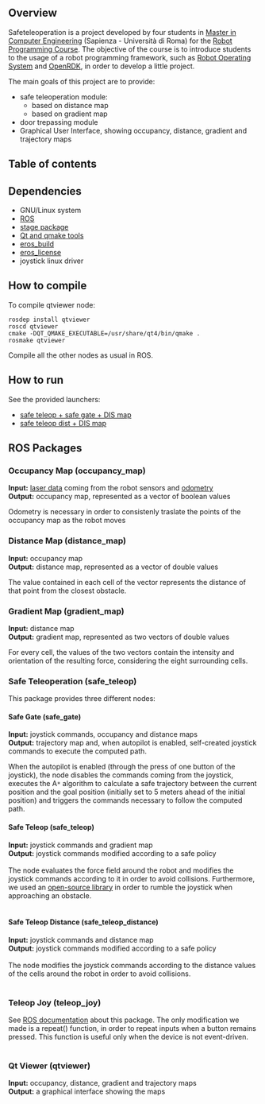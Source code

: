 ## Overview ##

Safeteleoperation is a project developed by four students in [Master in Computer Engineering](http://cclii.dis.uniroma1.it/mce/) (Sapienza - Università di Roma) for the [Robot Programming Course](http://www.dis.uniroma1.it/~nardi/Didattica/CAI/robpro.html). The objective of the course is to introduce students to the usage of a robot programming framework, such as [Robot Operating System](http://www.ros.org/wiki/) and [OpenRDK](http://openrdk.sourceforge.net/), in order to develop a little project.

The main goals of this project are to provide:
  * safe teleoperation module:
    * based on distance map
    * based on gradient map
  * door trepassing module
  * Graphical User Interface, showing occupancy, distance, gradient and trajectory maps

<h2>Table of contents</h2>


## Dependencies ##
  * GNU/Linux system
  * [ROS](http://www.ros.org/wiki/)
  * [stage package](http://www.ros.org/wiki/stage)
  * [Qt and qmake tools](http://qt.nokia.com/products/)
  * [eros\_build](http://www.ros.org/wiki/eros_build)
  * [eros\_license](http://www.ros.org/wiki/eros_license)
  * joystick linux driver

## How to compile ##

To compile qtviewer node:
```
rosdep install qtviewer
roscd qtviewer
cmake -DQT_QMAKE_EXECUTABLE=/usr/share/qt4/bin/qmake .
rosmake qtviewer
```

Compile all the other nodes as usual in ROS.

## How to run ##

See the provided launchers:
  * [safe teleop + safe gate + DIS map](http://code.google.com/p/safeteleoperation/source/browse/trunk/dis-project-grad.launch)
  * [safe teleop dist + DIS map](http://code.google.com/p/safeteleoperation/source/browse/trunk/dis-project-dist.launch)

## ROS Packages ##
### Occupancy Map (occupancy\_map) ###
**Input:** [laser data](http://www.ros.org/doc/api/sensor_msgs/html/msg/LaserScan.html) coming from the robot sensors and [odometry](http://www.ros.org/wiki/tf/Tutorials/Writing%20a%20tf%20listener%20(C%2B%2B))<br>
<b>Output:</b> occupancy map, represented as a vector of boolean values<br>
<p>Odometry is necessary in order to consistenly traslate the points of the occupancy map as the robot moves</p>

<h3>Distance Map (distance_map)</h3>
<b>Input:</b> occupancy map<br>
<b>Output:</b> distance map, represented as a vector of double values<br>
<p>The value contained in each cell of the vector represents the distance of that point from the closest obstacle.</p>

<h3>Gradient Map (gradient_map)</h3>
<b>Input:</b> distance map<br>
<b>Output:</b> gradient map, represented as two vectors of double values<br>
<p>For every cell, the values of the two vectors contain the intensity and orientation of the resulting force, considering the eight surrounding cells.</p>

<h3>Safe Teleoperation (safe_teleop)</h3>
This package provides three different nodes:<br>
<h4>Safe Gate (safe_gate)</h4>
<b>Input:</b> joystick commands, occupancy and distance maps<br>
<b>Output:</b> trajectory map and, when autopilot is enabled, self-created joystick commands to execute the computed path.<br>
<p>When the autopilot is enabled (through the press of one button of the joystick), the node disables the commands coming from the joystick, executes the A<code>*</code> algorithm to calculate a safe trajectory between the current position and the goal position (initially set to 5 meters ahead of the initial position) and triggers the commands necessary to follow the computed path.</p>
<h4>Safe Teleop (safe_teleop)</h4>
<b>Input:</b> joystick commands and gradient map<br>
<b>Output:</b> joystick commands modified according to a safe policy<br>
<br>
The node evaluates the force field around the robot and modifies the joystick commands according to it in order to avoid collisions. Furthermore, we used an <a href='http://sourceforge.net/projects/libjoyrumble/'>open-source library</a> in order to rumble the joystick when approaching an obstacle.<br>
<br>
<h4>Safe Teleop Distance (safe_teleop_distance)</h4>
<b>Input:</b> joystick commands and distance map<br>
<b>Output:</b> joystick commands modified according to a safe policy<br>
<br>
The node modifies the joystick commands according to the distance values of the cells around the robot in order to avoid collisions.<br>
<br>
<h3>Teleop Joy (teleop_joy)</h3>
See <a href='http://www.ros.org/wiki/joystick_drivers/Tutorials/TeleopNode'>ROS documentation</a>  about this package. The only modification we made is a repeat() function, in order to repeat inputs when a button remains pressed. This function is useful only when the device is not event-driven.<br>
<br>
<h3>Qt Viewer (qtviewer)</h3>

<b>Input:</b> occupancy, distance, gradient and trajectory maps<br>
<b>Output:</b> a graphical interface showing the maps